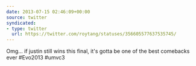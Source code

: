 ```yaml
---
date: 2013-07-15 02:46:09+00:00
source: twitter
syndicated:
- type: twitter
  url: https://twitter.com/roytang/statuses/356605577637535745/
---
```


Omg... if justin still wins this final, it's gotta be one of the best comebacks ever #Evo2013 #umvc3